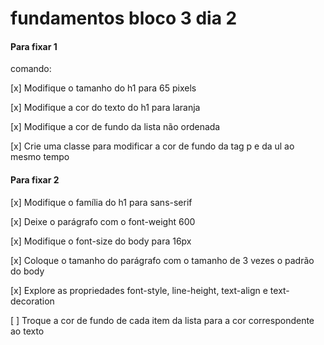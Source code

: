 # fundamentos bloco 3 dia 2

#### Para fixar 1 

  comando:

  [x] Modifique o tamanho do h1 para 65 pixels

  [x] Modifique a cor do texto do h1 para laranja

  [x] Modifique a cor de fundo da lista não ordenada

  [x] Crie uma classe para modificar a cor de fundo da tag p e da ul ao mesmo tempo

#### Para fixar 2 

  [x] Modifique o família do h1 para sans-serif

  [x] Deixe o parágrafo com o font-weight 600

  [x] Modifique o font-size do body para 16px

  [x] Coloque o tamanho do parágrafo com o tamanho de 3 vezes o padrão do body

  [x] Explore as propriedades font-style, line-height, text-align e text-decoration

  [ ] Troque a cor de fundo de cada item da lista para a cor correspondente ao texto